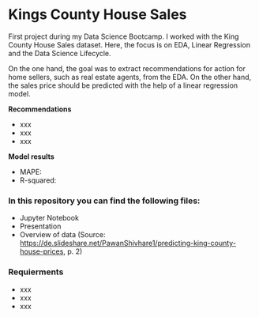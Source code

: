 # Kings County House Sales 
First project during my Data Science Bootcamp. I worked with the King County House Sales dataset. 
Here, the focus is on EDA, Linear Regression and the Data Science Lifecycle.

On the one hand, the goal was to extract recommendations for action for home sellers, such as real estate agents, from the EDA. 
On the other hand, the sales price should be predicted with the help of a linear regression model.

**Recommendations** 
* xxx
* xxx
* xxx

**Model results** 
* MAPE: 
* R-squared: 

### In this repository you can find the following files: 
* Jupyter Notebook 
* Presentation 
* Overview of data (Source: https://de.slideshare.net/PawanShivhare1/predicting-king-county-house-prices, p. 2) 

### Requierments 
* xxx
* xxx
* xxx

